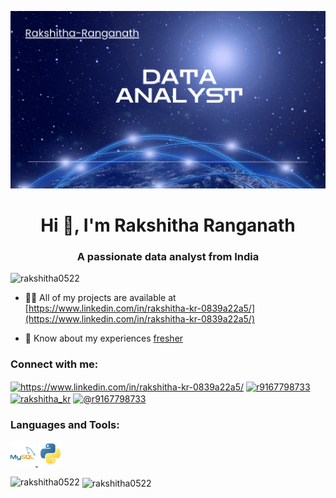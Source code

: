 ![logo](https://github.com/Rakshitha-Ranganath/Rakshitha-Ranganath/blob/main/Blue%20Modern%20Data%20Analysis%20Presentation%20(1).png)
<h1 align="center">Hi 👋, I'm Rakshitha Ranganath</h1>
<h3 align="center">A passionate data analyst from India</h3>

<p align="left"> <img src="https://komarev.com/ghpvc/?username=rakshitha0522&label=Profile%20views&color=0e75b6&style=flat" alt="rakshitha0522" /> </p>

- 👨‍💻 All of my projects are available at [https://www.linkedin.com/in/rakshitha-kr-0839a22a5/](https://www.linkedin.com/in/rakshitha-kr-0839a22a5/)

- 📄 Know about my experiences [fresher](fresher)

<h3 align="left">Connect with me:</h3>
<p align="left">
<a href="https://linkedin.com/in/https://www.linkedin.com/in/rakshitha-kr-0839a22a5/" target="blank"><img align="center" src="https://raw.githubusercontent.com/rahuldkjain/github-profile-readme-generator/master/src/images/icons/Social/linked-in-alt.svg" alt="https://www.linkedin.com/in/rakshitha-kr-0839a22a5/" height="30" width="40" /></a>
<a href="https://www.hackerrank.com/r9167798733" target="blank"><img align="center" src="https://raw.githubusercontent.com/rahuldkjain/github-profile-readme-generator/master/src/images/icons/Social/hackerrank.svg" alt="r9167798733" height="30" width="40" /></a>
<a href="https://www.leetcode.com/rakshitha_kr" target="blank"><img align="center" src="https://raw.githubusercontent.com/rahuldkjain/github-profile-readme-generator/master/src/images/icons/Social/leet-code.svg" alt="rakshitha_kr" height="30" width="40" /></a>
<a href="https://www.hackerearth.com/@r9167798733" target="blank"><img align="center" src="https://raw.githubusercontent.com/rahuldkjain/github-profile-readme-generator/master/src/images/icons/Social/hackerearth.svg" alt="@r9167798733" height="30" width="40" /></a>
</p>

<h3 align="left">Languages and Tools:</h3>
<p align="left"> <a href="https://www.mysql.com/" target="_blank" rel="noreferrer"> <img src="https://raw.githubusercontent.com/devicons/devicon/master/icons/mysql/mysql-original-wordmark.svg" alt="mysql" width="40" height="40"/> </a> <a href="https://www.python.org" target="_blank" rel="noreferrer"> <img src="https://raw.githubusercontent.com/devicons/devicon/master/icons/python/python-original.svg" alt="python" width="40" height="40"/> </a> </p>

<p><img align="left" src="https://github-readme-stats.vercel.app/api/top-langs?username=rakshitha0522&show_icons=true&locale=en&layout=compact" alt="rakshitha0522" /></p>

<p>&nbsp;<img align="center" src="https://github-readme-stats.vercel.app/api?username=rakshitha0522&show_icons=true&locale=en" alt="rakshitha0522" /></p>
